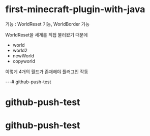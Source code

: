 # first-minecraft-plugin-with-java

기능 : WorldReset 기능, WorldBorder 기능

WorldReset을 세계를 직접 불러왔기 때문에

* world
* world2
* newWorld
* copyworld

이렇게 4개의 월드가 존재해야 플러그인 작동 

---# github-push-test
# github-push-test
# github-push-test
